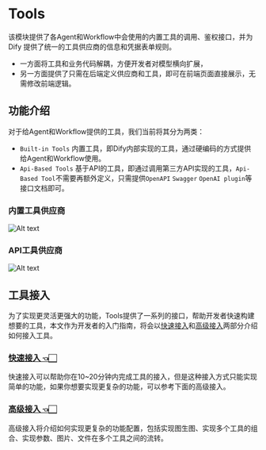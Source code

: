 # Tools

该模块提供了各Agent和Workflow中会使用的内置工具的调用、鉴权接口，并为 Dify 提供了统一的工具供应商的信息和凭据表单规则。

- 一方面将工具和业务代码解耦，方便开发者对模型横向扩展，
- 另一方面提供了只需在后端定义供应商和工具，即可在前端页面直接展示，无需修改前端逻辑。

## 功能介绍

对于给Agent和Workflow提供的工具，我们当前将其分为两类：
- `Built-in Tools` 内置工具，即Dify内部实现的工具，通过硬编码的方式提供给Agent和Workflow使用。
- `Api-Based Tools` 基于API的工具，即通过调用第三方API实现的工具，`Api-Based Tool`不需要再额外定义，只需提供`OpenAPI` `Swagger` `OpenAI plugin`等接口文档即可。

### 内置工具供应商
![Alt text](docs/images/index/image.png)

### API工具供应商
![Alt text](docs/images/index/image-1.png)

## 工具接入
为了实现更灵活更强大的功能，Tools提供了一系列的接口，帮助开发者快速构建想要的工具，本文作为开发者的入门指南，将会以[快速接入](./docs/zh_Hans/tool_scale_out.md)和[高级接入](./docs/zh_Hans/advanced_scale_out.md)两部分介绍如何接入工具。

### [快速接入 👈🏻](./docs/zh_Hans/tool_scale_out.md)
快速接入可以帮助你在10~20分钟内完成工具的接入，但是这种接入方式只能实现简单的功能，如果你想要实现更复杂的功能，可以参考下面的高级接入。

### [高级接入 👈🏻](./docs/zh_Hans/advanced_scale_out.md)
高级接入将介绍如何实现更复杂的功能配置，包括实现图生图、实现多个工具的组合、实现参数、图片、文件在多个工具之间的流转。